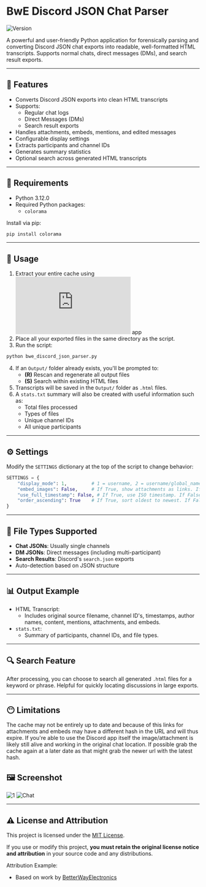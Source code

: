 
# BwE Discord JSON Chat Parser

![Version](https://img.shields.io/badge/version-1.0.0-blue.svg)

A powerful and user-friendly Python application for forensically parsing and converting Discord JSON chat exports into readable, well-formatted HTML transcripts. Supports normal chats, direct messages (DMs), and search result exports.

---

## 🔧 Features

- Converts Discord JSON exports into clean HTML transcripts
- Supports:
  - Regular chat logs
  - Direct Messages (DMs)
  - Search result exports
- Handles attachments, embeds, mentions, and edited messages
- Configurable display settings
- Extracts participants and channel IDs
- Generates summary statistics
- Optional search across generated HTML transcripts

---

## 🧰 Requirements

- Python 3.12.0
- Required Python packages:
  - `colorama`

Install via pip:
```bash
pip install colorama
```

---

## 📁 Usage

1. Extract your entire cache using ![Nirsoft's ChromeCacheView](https://www.nirsoft.net/utils/chrome_cache_view.html) app
2. Place all your exported files in the same directory as the script.
3. Run the script:
```bash
python bwe_discord_json_parser.py
```
4. If an `Output/` folder already exists, you'll be prompted to:
   - **(R)** Rescan and regenerate all output files
   - **(S)** Search within existing HTML files
5. Transcripts will be saved in the `Output/` folder as `.html` files.
6. A `stats.txt` summary will also be created with useful information such as:
   - Total files processed
   - Types of files
   - Unique channel IDs
   - All unique participants

---

## ⚙️ Settings

Modify the `SETTINGS` dictionary at the top of the script to change behavior:

```python
SETTINGS = {
    "display_mode": 1,         # 1 = username, 2 = username/global_name, 3 = username/global_name/id
    "embed_images": False,     # If True, show attachments as links. If False, embed them as <img>
    "use_full_timestamp": False, # If True, use ISO timestamp. If False, show human-readable format
    "order_ascending": True    # If True, sort oldest to newest. If False, keep default order
}
```

---

## 🧪 File Types Supported

- **Chat JSONs**: Usually single channels
- **DM JSONs**: Direct messages (including multi-participant)
- **Search Results**: Discord's `search.json` exports
- Auto-detection based on JSON structure

---

## 📊 Output Example

- HTML Transcript:
  - Includes original source filename, channel ID's, timestamps, author names, content, mentions, attachments, and embeds.
- `stats.txt`:
  - Summary of participants, channel IDs, and file types.

---

## 🔍 Search Feature

After processing, you can choose to search all generated `.html` files for a keyword or phrase. Helpful for quickly locating discussions in large exports.

---

## 😶 Limitations

The cache may not be entirely up to date and because of this links for attachments and embeds may have a different hash in the URL and will thus expire. If you're able to use the Discord app itself the image/attachment is likely still alive and working in the original chat location. If possible grab the cache again at a later date as that might grab the newer url with the latest hash.

## 🖼️ Screenshot

![1](https://i.imgur.com/mmPSSAT.png)
![Chat](https://i.imgur.com/qgY607S.jpeg)

---

## ⚠️ License and Attribution

This project is licensed under the [MIT License](LICENSE).

If you use or modify this project, **you must retain the original license notice and attribution** in your source code and any distributions.

Attribution Example:
- Based on work by [BetterWayElectronics](https://github.com/betterwayelectronics)
